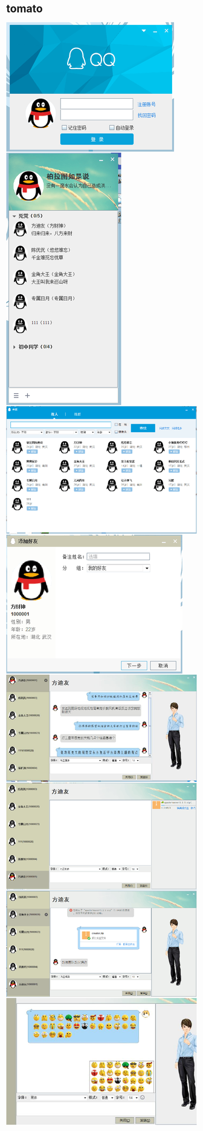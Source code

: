 # tomato
![](https://github.com/hezizhe/tomato/blob/master/%E9%A2%84%E8%A7%88%E5%9B%BE/login.png)
![](https://github.com/hezizhe/tomato/blob/master/%E9%A2%84%E8%A7%88%E5%9B%BE/main.png)
![](https://github.com/hezizhe/tomato/blob/master/%E9%A2%84%E8%A7%88%E5%9B%BE/search.png)
![](https://github.com/hezizhe/tomato/blob/master/%E9%A2%84%E8%A7%88%E5%9B%BE/add.png)
![](https://github.com/hezizhe/tomato/blob/master/%E9%A2%84%E8%A7%88%E5%9B%BE/talk.jpg)
![](https://github.com/hezizhe/tomato/blob/master/%E9%A2%84%E8%A7%88%E5%9B%BE/file.png)
![](https://github.com/hezizhe/tomato/blob/master/%E9%A2%84%E8%A7%88%E5%9B%BE/send.png)
![](https://github.com/hezizhe/tomato/blob/master/%E9%A2%84%E8%A7%88%E5%9B%BE/expression.jpg)
